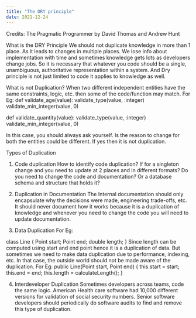 ```yaml
---
title: "The DRY principle"
date: 2021-12-24
---
```


Credits: The Pragmatic Programmer by David Thomas and Andrew Hunt

What is the DRY Principle
We should not duplicate knowledge in more than 1 place. As it leads to changes in multiple places. We lose info about implementation with time and sometimes knowledge gets lots as developers change jobs.
So it is necessary that whatever you code should be a single, unambiguous, authoritative representation within a system. And Dry principle is not just limited to code it applies to knowledge as well.

What is not Duplication?
When two different independent entities have the same constraints, logic, etc. then some of the code/function may match.
For Eg:
def validate_age(value):
  validate_type(value, :integer)
  validate_min_integer(value, 0)
  
def validate_quantity(value):
  validate_type(value, :integer)
  validate_min_integer(value, 0)

In this case, you should always ask yourself. Is the reason to change for both the entities could be different. If yes then it is not duplication. 

Types of Duplication
1. Code duplication
How to identify code duplication?
If for a singleton change and you need to update at 2 places and in different formats? Do you need to change the code and documentation? Or a database schema and structure that holds it?

2. Duplication in Documentation
The Internal documentation should only encapsulate why the decisions were made, engineering trade-offs, etc. It should never document how it works because it is a duplication of knowledge and whenever you need to change the code you will need to update documentation.

3. Data Duplication
For Eg:

class Line {
  Point start;
  Point end;
  double length;
}
Since length can be computed using start and end point hence it is a duplication of data. But sometimes we need to make data duplication due to performance, indexing, etc. In that case, the outside world should not be made aware of the duplication.
For Eg:
public Line(Point start, Point end) {
  this.start = start;
  this.end = end;
  this.length = calculateLength();
}

4. Interdeveloper Duplication
Sometimes developers across teams, code the same logic. American Health care software had 10,000 different versions for validation of social security numbers.
Senior software developers should periodically do software audits to find and remove this type of duplication.
